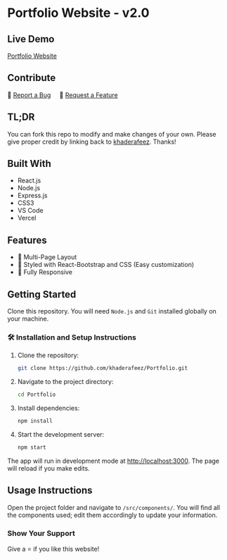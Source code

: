 # Portfolio Website - v2.0

## Live Demo
[Portfolio Website](https://afeez-portolio.vercel.app/)

## Contribute
🔹 [Report a Bug](https://github.com/khaderafeez/Portfolio/issues) &nbsp; &nbsp; 🔹 [Request a Feature](https://github.com/khaderafeez/Portfolio/issues)

## TL;DR

You can fork this repo to modify and make changes of your own. Please give proper credit by linking back to [khaderafeez](https://github.com/khaderafeez/Portfolio). Thanks!

## Built With
- React.js
- Node.js
- Express.js
- CSS3
- VS Code
- Vercel

## Features
- 📖 Multi-Page Layout
- 🎨 Styled with React-Bootstrap and CSS (Easy customization)
- 📱 Fully Responsive

## Getting Started

Clone this repository. You will need `Node.js` and `Git` installed globally on your machine.

### 🛠 Installation and Setup Instructions

1. Clone the repository:
   ```sh
   git clone https://github.com/khaderafeez/Portfolio.git
   ```
2. Navigate to the project directory:
   ```sh
   cd Portfolio
   ```
3. Install dependencies:
   ```sh
   npm install
   ```
4. Start the development server:
   ```sh
   npm start
   ```

The app will run in development mode at [http://localhost:3000](http://localhost:3000). The page will reload if you make edits.

## Usage Instructions

Open the project folder and navigate to `/src/components/`. You will find all the components used; edit them accordingly to update your information.

### Show Your Support
Give a ⭐ if you like this website!

